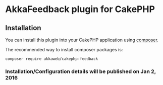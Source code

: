# AkkaFeedback plugin for CakePHP

## Installation

You can install this plugin into your CakePHP application using [composer](http://getcomposer.org).

The recommended way to install composer packages is:

```
composer require akkaweb/cakephp-feedback
```


### Installation/Configuration details will be published on Jan 2, 2016